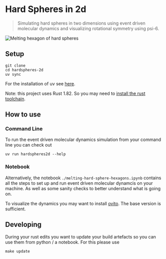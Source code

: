 # Hard Spheres in 2d
> Simulating hard spheres in two dimensions using event driven molecular dynamics and visualizing rotational symmetry using psi-6.

![Melting hexagon of hard spheres](./melting-hexagon.gif)

## Setup

    git clone
    cd hardspheres-2d
    uv sync

For the installation of uv see [here](https://docs.astral.sh/uv/getting-started/installation/).

Note: this project uses Rust 1.82. So you may need to [install the rust toolchain](https://www.rust-lang.org/tools/install).

## How to use

### Command Line

To run the event driven molecular dynamics simulation from your command line you can check out

    uv run hardspheres2d --help


### Notebook

Alternatively, the notebook `./melting-hard-sphere-hexagons.ipynb` contains all the steps to set up and run event driven molecular dynamcis on your machine. As well as some sanity checks to better understand what is going on.

To visualize the dynamics you may want to install [ovito](https://www.ovito.org). The base version is sufficient.

## Developing

During your rust edits you want to update your build artefacts so you can use them from python / a notebook. For this please use

    make update
